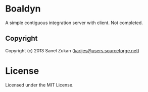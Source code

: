 # Boaldyn

A simple contiguous integration server with client. Not completed.

## Copyright

Copyright (c) 2013 Sanel Zukan (karijes@users.sourceforge.net)

# License

Licensed under the MIT License.

